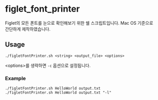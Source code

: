 # figlet_font_printer
Figlet의 모든 폰트를 눈으로 확인해보기 위한 쉘 스크립트입니다. Mac OS 기준으로 간단하게 제작하였습니다.

## Usage
```
./figletFontPrinter.sh <string> <output_file> <options>
```

\<options\>를 생략하면 `-c` 옵션으로 설정됩니다.

### Example
```shell
./figletFontPrinter.sh HelloWorld output.txt
./figletFontPrinter.sh HelloWorld output.txt "-l"
```
